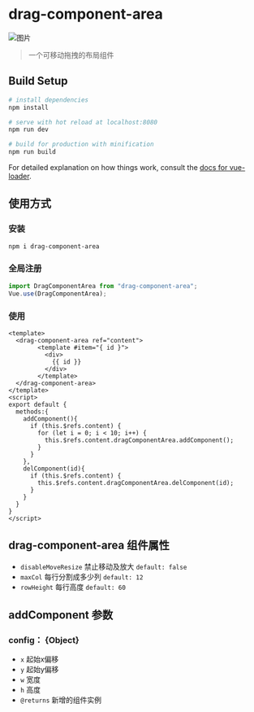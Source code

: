 # drag-component-area

![图片](https://p6-juejin.byteimg.com/tos-cn-i-k3u1fbpfcp/c212275dcc0f4eb7a410e8b1081687cd~tplv-k3u1fbpfcp-no-mark:480:480:0:0.awebp?)
> 一个可移动拖拽的布局组件

## Build Setup

``` bash
# install dependencies
npm install

# serve with hot reload at localhost:8080
npm run dev

# build for production with minification
npm run build
```

For detailed explanation on how things work, consult the [docs for vue-loader](http://vuejs.github.io/vue-loader).

## 使用方式

### 安装

```bash
npm i drag-component-area
```

### 全局注册

```javascript
import DragComponentArea from "drag-component-area";
Vue.use(DragComponentArea);
```

### 使用

```vue
<template>
  <drag-component-area ref="content">
        <template #item="{ id }">
          <div>
            {{ id }}
          </div>
        </template>
  </drag-component-area>
</template>
<script>
export default {
  methods:{
    addComponent(){
      if (this.$refs.content) {
        for (let i = 0; i < 10; i++) {
          this.$refs.content.dragComponentArea.addComponent();
        }
      }
    },
    delComponent(id){
      if (this.$refs.content) {
        this.$refs.content.dragComponentArea.delComponent(id);
      }
    }
  }
}
</script>
```

## drag-component-area 组件属性

+ `disableMoveResize` 禁止移动及放大 `default: false`
+ `maxCol` 每行分割成多少列 `default: 12`
+ `rowHeight` 每行高度 `default: 60`

## addComponent 参数

### config： \{Object}

+ `x` 起始x偏移
+ `y` 起始y偏移
+ `w` 宽度
+ `h` 高度
+ `@returns` 新增的组件实例
